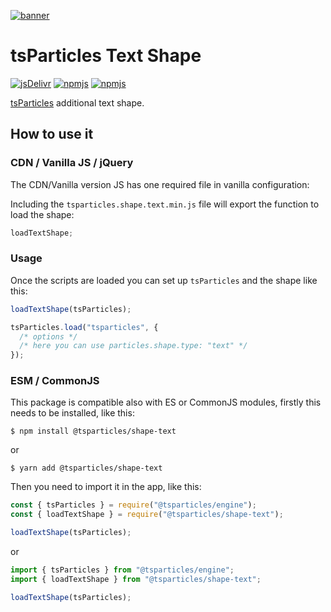 [![banner](https://particles.js.org/images/banner2.png)](https://particles.js.org)

# tsParticles Text Shape

[![jsDelivr](https://data.jsdelivr.com/v1/package/npm/@tsparticles/shape-text/badge)](https://www.jsdelivr.com/package/npm/@tsparticles/shape-text)
[![npmjs](https://badge.fury.io/js/@tsparticles/shape-text.svg)](https://www.npmjs.com/package/@tsparticles/shape-text)
[![npmjs](https://img.shields.io/npm/dt/@tsparticles/shape-text)](https://www.npmjs.com/package/@tsparticles/shape-text)

[tsParticles](https://github.com/matteobruni/tsparticles) additional text shape.

## How to use it

### CDN / Vanilla JS / jQuery

The CDN/Vanilla version JS has one required file in vanilla configuration:

Including the `tsparticles.shape.text.min.js` file will export the function to load the shape:

```javascript
loadTextShape;
```

### Usage

Once the scripts are loaded you can set up `tsParticles` and the shape like this:

```javascript
loadTextShape(tsParticles);

tsParticles.load("tsparticles", {
  /* options */
  /* here you can use particles.shape.type: "text" */
});
```

### ESM / CommonJS

This package is compatible also with ES or CommonJS modules, firstly this needs to be installed, like this:

```shell
$ npm install @tsparticles/shape-text
```

or

```shell
$ yarn add @tsparticles/shape-text
```

Then you need to import it in the app, like this:

```javascript
const { tsParticles } = require("@tsparticles/engine");
const { loadTextShape } = require("@tsparticles/shape-text");

loadTextShape(tsParticles);
```

or

```javascript
import { tsParticles } from "@tsparticles/engine";
import { loadTextShape } from "@tsparticles/shape-text";

loadTextShape(tsParticles);
```
